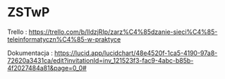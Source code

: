 # ZSTwP

Trello : https://trello.com/b/lldzjRIp/zarz%C4%85dzanie-sieci%C4%85-teleinformatyczn%C4%85-w-praktyce

Dokumentacja : https://lucid.app/lucidchart/48e4520f-1ca5-4190-97a8-72620a3431ca/edit?invitationId=inv_121523f3-fac9-4abc-b85b-4f2027484a81&page=0_0#
